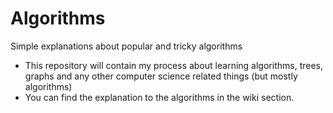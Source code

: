 # Algorithms
Simple explanations about popular and tricky algorithms
  * This repository will contain my process about learning algorithms, trees, graphs and any other computer science related things
    (but mostly algorithms)
  * You can find the explanation to the algorithms in the wiki section.
